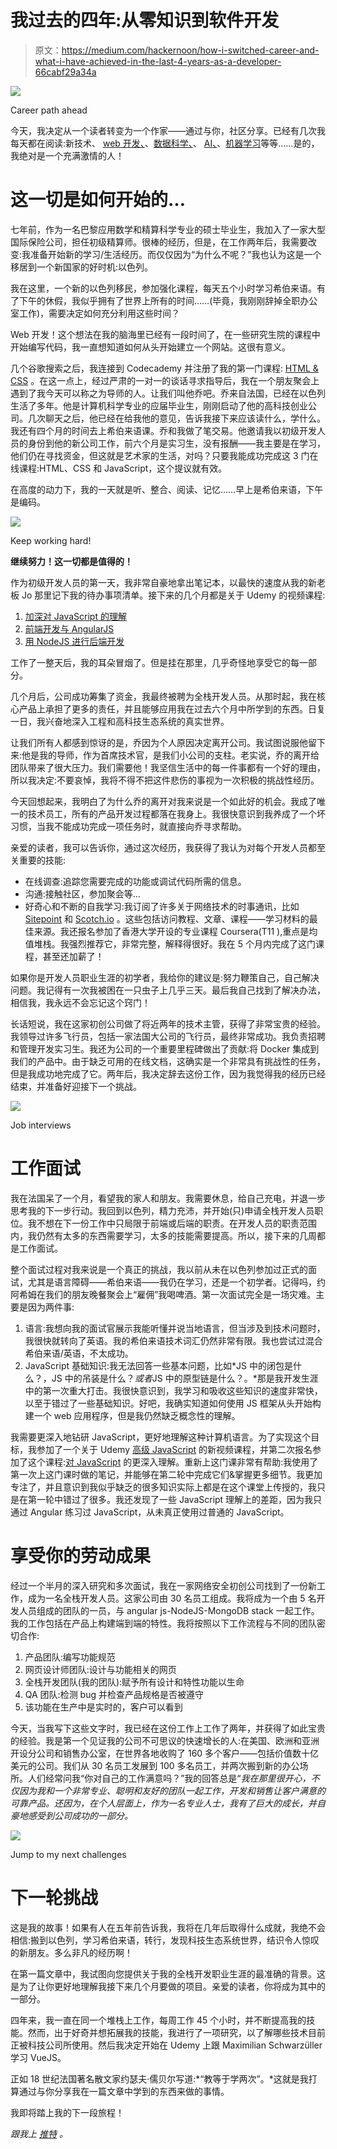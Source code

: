 # 我过去的四年:从零知识到软件开发

> 原文：<https://medium.com/hackernoon/how-i-switched-career-and-what-i-have-achieved-in-the-last-4-years-as-a-developer-66cabf29a34a>

![](img/d4af0f762acaacc833d0bd0aac4aa586.png)

Career path ahead

今天，我决定从一个读者转变为一个作家——通过与你，社区分享。已经有几次我每天都在阅读:新技术、 [web 开发、](https://hackernoon.com/tagged/web-development)、[数据科学、](https://hackernoon.com/data-science/home)、 [AI、](https://hackernoon.com/artificial-intelligence/home)、[机器学习](https://hackernoon.com/tagged/machine-learning)等等……是的，我绝对是一个充满激情的人！

# **这一切是如何开始的…**

七年前，作为一名巴黎应用数学和精算科学专业的硕士毕业生，我加入了一家大型国际保险公司，担任初级精算师。很棒的经历，但是，在工作两年后，我需要改变:我准备开始新的学习/生活经历。而仅仅因为“为什么不呢？”我也认为这是一个移居到一个新国家的好时机:以色列。

我在这里，一个新的以色列移民，参加强化课程，每天五个小时学习希伯来语。有了下午的休假，我似乎拥有了世界上所有的时间……(毕竟，我刚刚辞掉全职办公室工作)，需要决定如何充分利用这些时间？

Web 开发！这个想法在我的脑海里已经有一段时间了，在一些研究生院的课程中开始编写代码，我一直想知道如何从头开始建立一个网站。这很有意义。

几个谷歌搜索之后，我连接到 Codecademy 并注册了我的第一门课程: [HTML & CSS](https://www.codecademy.com/catalog/language/html-css) 。在这一点上，经过严肃的一对一的谈话寻求指导后，我在一个朋友聚会上遇到了我今天可以称之为导师的人。让我们叫他乔吧。乔来自法国，已经在以色列生活了多年。他是计算机科学专业的应届毕业生，刚刚启动了他的高科技创业公司。几次聊天之后，他已经在给我他的意见，告诉我接下来应该读什么，学什么。我还有四个月的时间去上希伯来语课。乔和我做了笔交易。他邀请我以初级开发人员的身份到他的新公司工作，前六个月是实习生，没有报酬——我主要是在学习，他们仍在寻找资金，但这就是艺术家的生活，对吗？只要我能成功完成这 3 门在线课程:HTML、CSS 和 JavaScript，这个提议就有效。

在高度的动力下，我的一天就是听、整合、阅读、记忆……早上是希伯来语，下午是编码。

![](img/02e5c86e79d71fa826f9814df5754a67.png)

Keep working hard!

**继续努力！这一切都是值得的！**

作为初级开发人员的第一天，我非常自豪地拿出笔记本，以最快的速度从我的新老板 Jo 那里记下我的待办事项清单。接下来的几个月都是关于 Udemy 的视频课程:

1.  [加深对 JavaScript 的理解](https://www.udemy.com/understand-javascript/)
2.  [前端开发与 AngularJS](https://www.udemy.com/learn-angularjs/)
3.  [用 NodeJS 进行后端开发](https://www.udemy.com/understand-nodejs/)

工作了一整天后，我的耳朵冒烟了。但是挂在那里，几乎奇怪地享受它的每一部分。

几个月后，公司成功筹集了资金，我最终被聘为全栈开发人员。从那时起，我在核心产品上承担了更多的责任，并且能够应用我在过去六个月中所学到的东西。日复一日，我兴奋地深入工程和高科技生态系统的真实世界。

让我们所有人都感到惊讶的是，乔因为个人原因决定离开公司。我试图说服他留下来:他是我的导师，作为首席技术官，是我们小公司的支柱。老实说，乔的离开给团队带来了很大压力。我们需要他！我坚信生活中的每一件事都有一个好的理由，所以我决定:不要哀悼，我将不得不把这件悲伤的事视为一次积极的挑战性经历。

今天回想起来，我明白了为什么乔的离开对我来说是一个如此好的机会。我成了唯一的技术员工，所有的产品开发过程都落在我身上。我很快意识到我养成了一个坏习惯，当我不能成功完成一项任务时，就直接向乔寻求帮助。

亲爱的读者，我可以告诉你，通过这次经历，我获得了我认为对每个开发人员都至关重要的技能:

*   在线调查:追踪您需要完成的功能或调试代码所需的信息。
*   沟通:接触社区，参加聚会等…
*   好奇心和不断的自我学习:我订阅了许多关于网络技术的时事通讯，比如 [Sitepoint](http://sitepoint.com/) 和 [Scotch.io](http://scotch.io/) 。这些包括访问教程、文章、课程——学习材料的最佳来源。我还报名参加了香港大学开设的专业课程 Coursera(T11 ),重点是均值堆栈。我强烈推荐它，非常完整，解释得很好。我在 5 个月内完成了这门课程，甚至还加薪了！

如果你是开发人员职业生涯的初学者，我给你的建议是:努力鞭策自己，自己解决问题。我记得有一次我被困在一只虫子上几乎三天。最后我自己找到了解决办法，相信我，我永远不会忘记这个窍门！

长话短说，我在这家初创公司做了将近两年的技术主管，获得了非常宝贵的经验。我领导过许多飞行员，包括一家法国大公司的飞行员，最终非常成功。我负责招聘和管理开发实习生。我还为公司的一个重要里程碑做出了贡献:将 Docker 集成到我们的产品中。由于缺乏可用的在线文档，这确实是一个非常具有挑战性的任务，但是我成功地完成了它。两年后，我决定辞去这份工作，因为我觉得我的经历已经结束，并准备好迎接下一个挑战。

![](img/9d9a27766b373d89e167fb5cb60222ea.png)

Job interviews

# **工作面试**

我在法国呆了一个月，看望我的家人和朋友。我需要休息，给自己充电，并退一步思考我的下一步行动。我回到以色列，精力充沛，并开始(只)申请全栈开发人员职位。我不想在下一份工作中只局限于前端或后端的职责。在开发人员的职责范围内，我仍然有太多的东西需要学习，太多的技能需要提高。所以，接下来的几周都是工作面试。

整个面试过程对我来说是一个真正的挑战，我以前从未在以色列参加过正式的面试，尤其是语言障碍——希伯来语——我仍在学习，还是一个初学者。记得吗，约阿希姆在我们的朋友晚餐聚会上“雇佣”我喝啤酒。第一次面试完全是一场灾难。主要是因为两件事:

1.  语言:我想向我的面试官展示我能听懂并说当地语言，但当涉及到技术问题时，我很快就转向了英语。我的希伯来语技术词汇仍然非常有限。我也尝试过混合希伯来语/英语，不太成功。
2.  JavaScript 基础知识:我无法回答一些基本问题，比如*JS 中的闭包是什么？，JS 中的吊装是什么？*或者*JS 中的原型链是什么？。*那是我开发生涯中的第一次重大打击。我很快意识到，我学习和吸收这些知识的速度非常快，以至于错过了一些基础知识。好吧，我确实知道如何使用 JS 框架从头开始构建一个 web 应用程序，但是我仍然缺乏概念性的理解。

我需要更深入地钻研 JavaScript，更好地理解这种计算机语言。为了实现这个目标，我参加了一个关于 Udemy [高级 JavaScript](https://www.udemy.com/javascript-advanced/) 的新视频课程，并第二次报名参加了这个课程:[对 JavaScript](https://www.udemy.com/understand-javascript/) 的更深入理解。重新上这门课非常有帮助:我使用了第一次上这门课时做的笔记，并能够在第二轮中完成它们&掌握更多细节。我更加专注了，并且意识到我似乎缺乏的很多知识实际上都是在这个课堂上传授的，我只是在第一轮中错过了很多。我还发现了一些 JavaScript 理解上的差距，因为我只通过 Angular 练习过 JavaScript，从未真正使用过普通的 JavaScript。

# **享受你的劳动成果**

经过一个半月的深入研究和多次面试，我在一家网络安全初创公司找到了一份新工作，成为一名全栈开发人员。这家公司由 30 名员工组成。我将成为一个由 5 名开发人员组成的团队的一员，与 angular js-NodeJS-MongoDB stack 一起工作。我的工作包括在产品上构建端到端的特性。我将按照以下工作流程与不同的团队密切合作:

1.  产品团队:编写功能规范
2.  网页设计师团队:设计与功能相关的网页
3.  全栈开发团队(我的团队):赋予所有设计和特性功能以生命
4.  QA 团队:检测 bug 并检查产品规格是否被遵守
5.  该功能在生产中是实时的，客户可以看到

今天，当我写下这些文字时，我已经在这份工作上工作了两年，并获得了如此宝贵的经验。我是第一个见证我的公司不可思议的快速增长的人:在美国、欧洲和亚洲开设分公司和销售办公室，在世界各地收购了 160 多个客户——包括价值数十亿美元的公司。我们从 30 名员工发展到 100 多名员工，并两次搬到新的办公场所。人们经常问我“你对自己的工作满意吗？”我的回答总是“*我在那里很开心，不仅因为我和一个非常专业、聪明和友好的团队一起工作，开发和销售让客户满意的可靠产品。还因为，在个人层面上，作为一名专业人士，我有了巨大的成长，并自豪地感受到公司成功的一部分。*

![](img/6a3d137132ccb3bcf04f9802eec39a32.png)

Jump to my next challenges

# **下一轮挑战**

这是我的故事！如果有人在五年前告诉我，我将在几年后取得什么成就，我绝不会相信:搬到以色列，学习希伯来语，转行，发现科技生态系统世界，结识令人惊叹的新朋友。多么非凡的经历啊！

在第一篇文章中，我试图向您提供关于我的全栈开发职业生涯的最准确的背景。这是为了让你更好地理解我接下来几个月要做的项目。亲爱的读者，你将成为其中的一部分。

四年来，我一直在同一个堆栈上工作，每周工作 45 个小时，并不断提高我的技能。然而，出于好奇并想拓展我的技能，我进行了一项研究，以了解哪些技术目前正被科技公司所使用。然后我决定开始在 Udemy 上跟 Maximilian Schwarzüller 学习 VueJS。

正如 18 世纪法国著名散文家约瑟夫·儒贝尔写道:*“教等于学两次”。*这就是我打算通过与你分享我在一篇文章中学到的东西来做的事情。

我即将踏上我的下一段旅程！

*跟我上* [*推特*](https://twitter.com/tSamoss) *。*